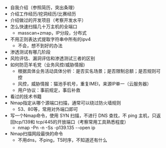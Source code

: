 * 自我介绍（参照简历，突出条理）
* 介绍工作经历/挖洞经历/比赛经历
* 介绍做过的开发项目（考察开发水平）
* 怎么快速扫描几十万主机的全端口
  * masscan+zmap，IP分段，分布式
* 不用正则表达式提取字符串中所有的ipv4
  * 不会，想不到好的办法
* 渗透测试有哪几阶段
* 风险评估、漏洞评估和渗透测试三者的区别
* 如何防范羊毛党（业务风控/威胁情报)
  * 根据具体业务活动具体分析：是否实名场景；是否限制总额；是否规则可控
  * 风控，威胁情报：猫池手机号，重复IMEI，来源IP单一（云服务器）
  * 用户协议：事前规定，事后补救
* 看过的技术书籍
* Nmap指定从哪个源端口扫描，通常可以绕过防火墙规则
  * 53、80等，常用对外端口即可
* 写一个Nmap命令，使用 SYN 扫描，不进行 DNS 查找，不 ping 主机，只返回tcp/139和 tcp/445的开放端口（考察常用工具熟悉程度）
  * nmap -Pn -n -Ss -p139.135 --open ip
* Nmap扫描网段最快的命令
  * 不用dns，不ping，T5时序，不知道还有什么
